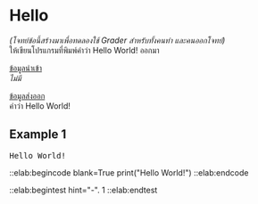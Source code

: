 # Hello

*(โจทย์ข้อนี้สร้างมาเพื่อทดลองใช้ Grader สำหรับทั้งคนทำ และคนออกโจทย์)*  
ให้เขียนโปรแกรมที่พิมพ์คำว่า Hello World! ออกมา

<u>ข้อมูลนำเข้า</u>  
*ไม่มี*

<u>ข้อมูลส่งออก</u>  
คำว่า Hello World!

## Example 1
<pre class="output">
Hello World!
</pre>

::elab:begincode blank=True
print("Hello World!")
::elab:endcode

::elab:begintest hint="-".
1
::elab:endtest